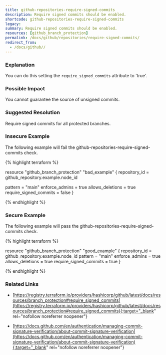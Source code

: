 ```yaml
---
title: github-repositories-require-signed-commits
description: Require signed commits should be enabled.
shortcode: github-repositories-require-signed-commits
legacy: 
summary: Require signed commits should be enabled. 
resources: [github_branch_protection] 
permalink: /docs/github/repositories/require-signed-commits/
redirect_from: 
  - /docs/github//
---
```


### Explanation

You can do this setting the <code>require_signed_commits</code> attribute to 'true'.

### Possible Impact
You cannot guarantee the source of unsigned commits.

### Suggested Resolution
Require signed commits for all protected branches.


### Insecure Example

The following example will fail the github-repositories-require-signed-commits check.

{% highlight terraform %}

resource "github_branch_protection" "bad_example" {
  repository_id = github_repository.example.node_id
  
  pattern          = "main"
  enforce_admins   = true
  allows_deletions = true
  require_signed_commits = false
}

{% endhighlight %}



### Secure Example

The following example will pass the github-repositories-require-signed-commits check.

{% highlight terraform %}

resource "github_branch_protection" "good_example" {
  repository_id = github_repository.example.node_id
  pattern          = "main"
  enforce_admins   = true
  allows_deletions = true
  require_signed_commits = true
}

{% endhighlight %}



### Related Links


- [https://registry.terraform.io/providers/hashicorp/github/latest/docs/resources/branch_protection#require_signed_commits](https://registry.terraform.io/providers/hashicorp/github/latest/docs/resources/branch_protection#require_signed_commits){:target="_blank" rel="nofollow noreferrer noopener"}

- [https://docs.github.com/en/authentication/managing-commit-signature-verification/about-commit-signature-verification](https://docs.github.com/en/authentication/managing-commit-signature-verification/about-commit-signature-verification){:target="_blank" rel="nofollow noreferrer noopener"}


